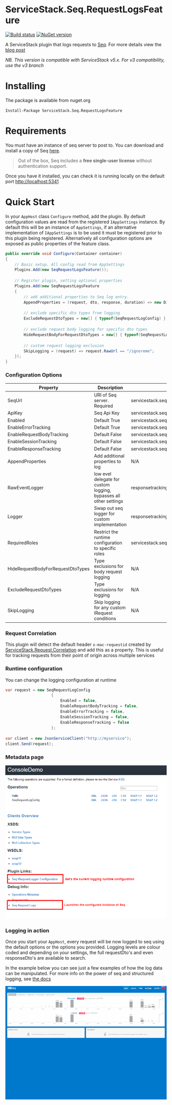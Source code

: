 # ServiceStack.Seq.RequestLogsFeature

[![Build status](https://ci.appveyor.com/api/projects/status/89pfhb02b0psi80e/branch/master?svg=true)](https://ci.appveyor.com/project/wwwlicious/servicestack-seq-requestlogsfeature/branch/master)
[![NuGet version](https://badge.fury.io/nu/ServiceStack.Seq.RequestLogsFeature.svg)](https://badge.fury.io/nu/ServiceStack.Seq.RequestLogsFeature)

A ServiceStack plugin that logs requests to [Seq](http://getseq.net). For more details view the [blog post](http://wwwlicious.com/2015/10/25/logging-servicestack-requests-with-seq/)

*NB. This version is compatible with ServiceStack v5.x. For v3 compatibility, use the v3 branch*

# Installing

The package is available from nuget.org

`Install-Package ServiceStack.Seq.RequestLogsFeature`

# Requirements

You must have an instance of seq server to post to. You can download and install a copy of Seq [here](http://getseq.net).
>Out of the box, Seq includes a **free single-user license** without authentication support.

Once you have it installed, you can check it is running locally on the default port [http://localhost:5341](http://localhost:5341)

# Quick Start

In your `AppHost` class `Configure` method, add the plugin. By default configuration values are read from the registered `IAppSettings` instance. By default this will be an instance of `AppSettings`, if an alternative implementation of `IAppSettings` is to be used it must be registered prior to this plugin being registered.
Alternatively all configuration options are exposed as public properties of the feature class.

```csharp
public override void Configure(Container container)
{
    // Basic setup. All config read from AppSettings
    Plugins.Add(new SeqRequestLogsFeature());

	// Register plugin, setting optional properties 
    Plugins.Add(new SeqRequestLogsFeature
    {
        // add additional properties to Seq log entry.
        AppendProperties = (request, dto, response, duration) => new Dictionary<string, object> { { "NewCustomProperty", "42" } },

        // exclude specific dto types from logging
        ExcludeRequestDtoTypes = new[] { typeof(SeqRequestLogConfig) }, 
        
        // exclude request body logging for specific dto types
        HideRequestBodyForRequestDtoTypes = new[] { typeof(SeqRequestLogConfig) },
        
        // custom request logging exclusion
        SkipLogging = (request) => request.RawUrl == "/ignoreme"; 
    });
}
```
### Configuration Options
| Property | Description | AppSettings key |
| --- | --- | --- |
| SeqUrl | URI of Seq server. Required | servicestack.seq.requestlogs.seq.url|
| ApiKey | Seq Api Key | servicestack.seq.requestlogs.seq.apikey|
| Enabled | Default True | servicestack.seq.requestlogs.enabled|
| EnableErrorTracking | Default True | servicestack.seq.requestlogs.errortracking.enabled|
| EnableRequestBodyTracking | Default False | servicestack.seq.requestlogs.requestbodytracking.enabled|
| EnableSessionTracking | Default False | servicestack.seq.requestlogs.sessiontracking.enabled|
| EnableResponseTracking | Default False | servicestack.seq.requestlogs.responsetracking.enabled|
| AppendProperties | Add additional properties to log | N/A|
| RawEventLogger | low evel delegate for custom logging, bypasses all other settings | responsetracking.enabled|
| Logger | Swap out seq logger for custom implementation | responsetracking.enabled|
| RequiredRoles | Restrict the runtime configuration to specific roles | servicestack.seq.requestlogs.requiredroles|
| HideRequestBodyForRequestDtoTypes | Type exclusions for body request logging | N/A|
| ExcludeRequestDtoTypes | Type exclusions for logging | N/A|
| SkipLogging | Skip logging for any custom IRequest conditions | N/A


### Request Correlation

This plugin will detect the default header `x-mac-requestid` created by [ServiceStack.Request.Correlation](https://github.com/MacLeanElectrical/servicestack-request-correlation)
and add this as a property. This is useful for tracking requests from their point of origin across multiple services

### Runtime configuration

You can change the logging configuration at runtime 

```csharp
var request = new SeqRequestLogConfig
                    {
                        Enabled = false,
                        EnableRequestBodyTracking = false,
                        EnableErrorTracking = false,
                        EnableSessionTracking = false,
                        EnableResponseTracking = false
                    };

var client = new JsonServiceClient("http://myservice");
client.Send(request);
```

### Metadata page

![Metadata](assets/SeqRequestLogger_Metadata.png)


### Logging in action

Once you start your `AppHost`, every request will be now logged to seq using the default options or the options you provided.
Logging levels are colour coded and depending on your settings, the full requestDto's and even responseDto's are available to search.

In the example below you can see just a few examples of how the log data can be manipulated. For more info on the power of seq and 
structured logging, see [the docs](http://docs.getseq.net/docs)

![Seq Request Logs](assets/seq.gif)
